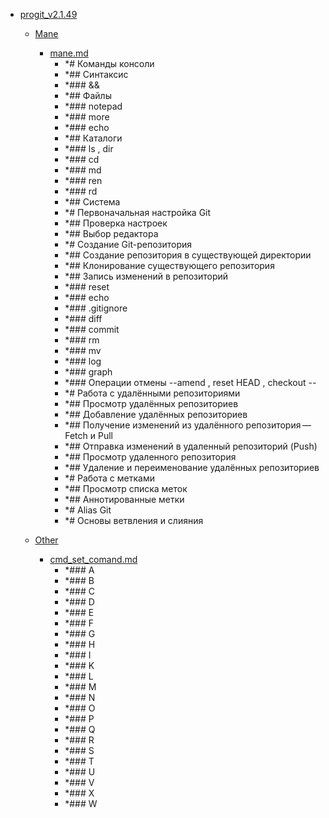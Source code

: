- <a href = "E:\Node_projects\Node_Way\Education\src\Knowledge\Git\Conspects\progit_v2.1.49\cat.progit_v2.1.49\dir.progit_v2.1.49.md">progit_v2.1.49</a>
    - <a href = "E:\Node_projects\Node_Way\Education\src\Knowledge\Git\Conspects\progit_v2.1.49\Mane\cat.Mane\dir.Mane.md">Mane</a>
        - <a href = "E:\Node_projects\Node_Way\Education\src\Knowledge\Git\Conspects\progit_v2.1.49\Mane\mane.md">mane.md</a>
            - *# Команды консоли
            - *## Синтаксис
            - *### &&
            - *## Файлы
            - *### notepad
            - *### more
            - *### echo
            - *## Каталоги
            - *### ls , dir
            - *### cd
            - *### md
            - *### ren
            - *### rd
            - *## Система
            - *# Первоначальная настройка Git
            - *## Проверка настроек
            - *## Выбор редактора
            - *# Создание Git-репозитория
            - *## Создание репозитория в существующей директории
            - *## Клонирование существующего репозитория
            - *## Запись изменений в репозиторий
            - *### reset 
            - *### echo
            - *### .gitignore
            - *### diff
            - *### commit
            - *### rm
            - *###  mv
            - *### log
            - *### graph
            - *### Операции отмены --amend , reset HEAD  , checkout -- 
            - *# Работа с удалёнными репозиториями
            - *## Просмотр удалённых репозиториев
            - *## Добавление удалённых репозиториев
            - *## Получение изменений из удалённого репозитория — Fetch и Pull
            - *## Отправка изменений в удаленный репозиторий (Push)
            - *## Просмотр удаленного репозитория
            - *## Удаление и переименование удалённых репозиториев
            - *# Работа с метками
            - *## Просмотр списка меток
            - *## Аннотированные метки
            - *# Alias Git
            - *# Основы ветвления и слияния
    
    - <a href = "E:\Node_projects\Node_Way\Education\src\Knowledge\Git\Conspects\progit_v2.1.49\Other\cat.Other\dir.Other.md">Other</a>
        - <a href = "E:\Node_projects\Node_Way\Education\src\Knowledge\Git\Conspects\progit_v2.1.49\Other\cmd_set_comand.md">cmd_set_comand.md</a>
            - *### A
            - *###  B
            - *###  C
            - *###  D
            - *###  E
            - *###  F
            - *###  G
            - *###  H
            - *###  I
            - *###  K
            - *###  L
            - *###  M
            - *###  N
            - *###  O
            - *###  P
            - *###  Q
            - *###  R
            - *###  S
            - *###  T
            - *### U
            - *###  V
            - *###  X
            - *###  W
    
